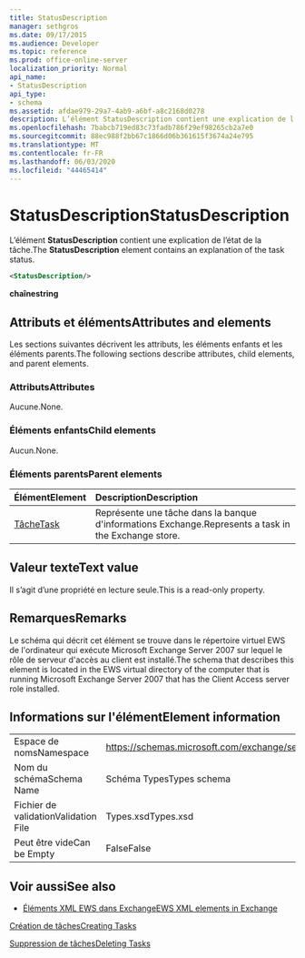 ```yaml
---
title: StatusDescription
manager: sethgros
ms.date: 09/17/2015
ms.audience: Developer
ms.topic: reference
ms.prod: office-online-server
localization_priority: Normal
api_name:
- StatusDescription
api_type:
- schema
ms.assetid: afdae979-29a7-4ab9-a6bf-a8c2168d0278
description: L’élément StatusDescription contient une explication de l’état de la tâche.
ms.openlocfilehash: 7babcb719ed83c73fadb786f29ef98265cb2a7e0
ms.sourcegitcommit: 88ec988f2bb67c1866d06b361615f3674a24e795
ms.translationtype: MT
ms.contentlocale: fr-FR
ms.lasthandoff: 06/03/2020
ms.locfileid: "44465414"
---
```

# <a name="statusdescription"></a><span data-ttu-id="80723-103">StatusDescription</span><span class="sxs-lookup"><span data-stu-id="80723-103">StatusDescription</span></span>

<span data-ttu-id="80723-104">L’élément **StatusDescription** contient une explication de l’état de la tâche.</span><span class="sxs-lookup"><span data-stu-id="80723-104">The **StatusDescription** element contains an explanation of the task status.</span></span> 
  
```xml
<StatusDescription/>
```

 <span data-ttu-id="80723-105">**chaîne**</span><span class="sxs-lookup"><span data-stu-id="80723-105">**string**</span></span>
## <a name="attributes-and-elements"></a><span data-ttu-id="80723-106">Attributs et éléments</span><span class="sxs-lookup"><span data-stu-id="80723-106">Attributes and elements</span></span>

<span data-ttu-id="80723-107">Les sections suivantes décrivent les attributs, les éléments enfants et les éléments parents.</span><span class="sxs-lookup"><span data-stu-id="80723-107">The following sections describe attributes, child elements, and parent elements.</span></span>
  
### <a name="attributes"></a><span data-ttu-id="80723-108">Attributs</span><span class="sxs-lookup"><span data-stu-id="80723-108">Attributes</span></span>

<span data-ttu-id="80723-109">Aucune.</span><span class="sxs-lookup"><span data-stu-id="80723-109">None.</span></span>
  
### <a name="child-elements"></a><span data-ttu-id="80723-110">Éléments enfants</span><span class="sxs-lookup"><span data-stu-id="80723-110">Child elements</span></span>

<span data-ttu-id="80723-111">Aucun.</span><span class="sxs-lookup"><span data-stu-id="80723-111">None.</span></span>
  
### <a name="parent-elements"></a><span data-ttu-id="80723-112">Éléments parents</span><span class="sxs-lookup"><span data-stu-id="80723-112">Parent elements</span></span>

|<span data-ttu-id="80723-113">**Élément**</span><span class="sxs-lookup"><span data-stu-id="80723-113">**Element**</span></span>|<span data-ttu-id="80723-114">**Description**</span><span class="sxs-lookup"><span data-stu-id="80723-114">**Description**</span></span>|
|:-----|:-----|
|[<span data-ttu-id="80723-115">Tâche</span><span class="sxs-lookup"><span data-stu-id="80723-115">Task</span></span>](task.md) <br/> |<span data-ttu-id="80723-116">Représente une tâche dans la banque d'informations Exchange.</span><span class="sxs-lookup"><span data-stu-id="80723-116">Represents a task in the Exchange store.</span></span>  <br/> |
   
## <a name="text-value"></a><span data-ttu-id="80723-117">Valeur texte</span><span class="sxs-lookup"><span data-stu-id="80723-117">Text value</span></span>

<span data-ttu-id="80723-118">Il s’agit d’une propriété en lecture seule.</span><span class="sxs-lookup"><span data-stu-id="80723-118">This is a read-only property.</span></span>
  
## <a name="remarks"></a><span data-ttu-id="80723-119">Remarques</span><span class="sxs-lookup"><span data-stu-id="80723-119">Remarks</span></span>

<span data-ttu-id="80723-120">Le schéma qui décrit cet élément se trouve dans le répertoire virtuel EWS de l'ordinateur qui exécute Microsoft Exchange Server 2007 sur lequel le rôle de serveur d'accès au client est installé.</span><span class="sxs-lookup"><span data-stu-id="80723-120">The schema that describes this element is located in the EWS virtual directory of the computer that is running Microsoft Exchange Server 2007 that has the Client Access server role installed.</span></span>
  
## <a name="element-information"></a><span data-ttu-id="80723-121">Informations sur l'élément</span><span class="sxs-lookup"><span data-stu-id="80723-121">Element information</span></span>

|||
|:-----|:-----|
|<span data-ttu-id="80723-122">Espace de noms</span><span class="sxs-lookup"><span data-stu-id="80723-122">Namespace</span></span>  <br/> |https://schemas.microsoft.com/exchange/services/2006/types  <br/> |
|<span data-ttu-id="80723-123">Nom du schéma</span><span class="sxs-lookup"><span data-stu-id="80723-123">Schema Name</span></span>  <br/> |<span data-ttu-id="80723-124">Schéma Types</span><span class="sxs-lookup"><span data-stu-id="80723-124">Types schema</span></span>  <br/> |
|<span data-ttu-id="80723-125">Fichier de validation</span><span class="sxs-lookup"><span data-stu-id="80723-125">Validation File</span></span>  <br/> |<span data-ttu-id="80723-126">Types.xsd</span><span class="sxs-lookup"><span data-stu-id="80723-126">Types.xsd</span></span>  <br/> |
|<span data-ttu-id="80723-127">Peut être vide</span><span class="sxs-lookup"><span data-stu-id="80723-127">Can be Empty</span></span>  <br/> |<span data-ttu-id="80723-128">False</span><span class="sxs-lookup"><span data-stu-id="80723-128">False</span></span>  <br/> |
   
## <a name="see-also"></a><span data-ttu-id="80723-129">Voir aussi</span><span class="sxs-lookup"><span data-stu-id="80723-129">See also</span></span>



- [<span data-ttu-id="80723-130">Éléments XML EWS dans Exchange</span><span class="sxs-lookup"><span data-stu-id="80723-130">EWS XML elements in Exchange</span></span>](ews-xml-elements-in-exchange.md)


[<span data-ttu-id="80723-131">Création de tâches</span><span class="sxs-lookup"><span data-stu-id="80723-131">Creating Tasks</span></span>](https://msdn.microsoft.com/library/0ef97334-e8a0-4f67-a23a-dd9e2bbad49f%28Office.15%29.aspx)
  
[<span data-ttu-id="80723-132">Suppression de tâches</span><span class="sxs-lookup"><span data-stu-id="80723-132">Deleting Tasks</span></span>](https://msdn.microsoft.com/library/a3d7e25f-8a35-4901-b1d9-d31f418ab340%28Office.15%29.aspx)

